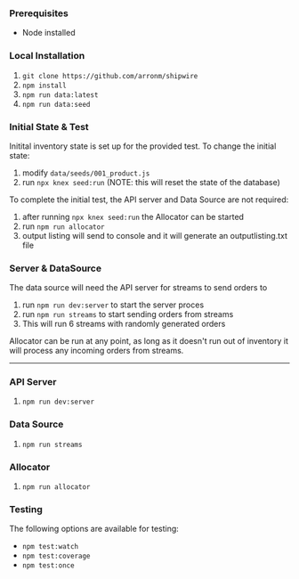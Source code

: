### Prerequisites

 - Node installed

### Local Installation

1. `git clone https://github.com/arronm/shipwire`
1. `npm install`
1. `npm run data:latest`
1. `npm run data:seed`


### Initial State & Test

Initital inventory state is set up for the provided test. To change the initial state:

1. modify `data/seeds/001_product.js`
1. run `npx knex seed:run` (NOTE: this will reset the state of the database)

To complete the initial test, the API server and Data Source are not required:

1. after running `npx knex seed:run` the Allocator can be started
1. run `npm run allocator`
1. output listing will send to console and it will generate an outputlisting.txt file


### Server & DataSource

The data source will need the API server for streams to send orders to

1. run `npm run dev:server` to start the server proces
1. run `npm run streams` to start sending orders from streams
1. This will run 6 streams with randomly generated orders

Allocator can be run at any point, as long as it doesn't run out of inventory it will process any incoming orders from streams.

---

### API Server
1. `npm run dev:server`

### Data Source
1. `npm run streams`

### Allocator
1. `npm run allocator`

### Testing
The following options are available for testing:

- `npm test:watch`
- `npm test:coverage`
- `npm test:once`

